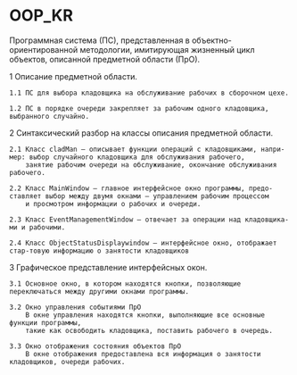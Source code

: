 # OOP_KR

Программная система (ПС), представленная в объектно-ориентированной методологии, имитирующая жизненный цикл объектов, описанной предметной области (ПрО). 

1 Описание предметной области.

	1.1 ПС для выбора кладовщика на обслуживание рабочих в сборочном цехе.
	
	1.2 ПС в порядке очереди закрепляет за рабочим одного кладовщика, выбранного случайно.

2 Синтаксический разбор на классы описания предметной области.

	2.1 Класс cladMan – описывает функции операций с кладовщиками, напри-мер: выбор случайного кладовщика для обслуживания рабочего, 
		занятие рабочим очереди на обслуживание, окончание обслуживания рабочего. 
		
	2.2 Класс MainWindow – главное интерфейсное окно программы, предо-ставляет выбор между двумя окнами – управлением рабочим процессом
		и просмотром информации о рабочих и очереди.
		
	2.3 Класс EventManagementWindow – отвечает за операции над кладовщика-ми и рабочими.
	
	2.4 Класс ObjectStatusDisplaywindow – интерфейсное окно, отображает стар-товую информацию о занятости кладовщиков
 
3 Графическое представление интерфейсных окон.

	3.1 Основное окно, в котором находятся кнопки, позволяющие переключаться между другими окнами программы.
	
	3.2 Окно управления событиями ПрО
		В окне управления находятся кнопки, выполняющие все основные функции программы, 
		такие как освободить кладовщика, поставить рабочего в очередь.
		
	3.3 Окно отображения состояния объектов ПрО
		В окне отображения предоставлена вся информация о занятости кладовщиков, очереди рабочих.


